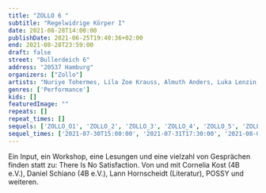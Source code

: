 ```yaml
---
title: "ZOLLO 6 "
subtitle: "Regelwidrige Körper I"
date: 2021-08-28T14:00:00
publishDate: 2021-06-25T19:40:36+02:00
end: 2021-08-28T23:59:00
draft: false
street: "Bullerdeich 6"
address: "20537 Hamburg"
organizers: ["Zollo"]
artists: "Nuriye Tohermes, Lila Zoe Krauss, Almuth Anders, Luka Lenzin, Jan Rasehorn, Leon Lechner. Daniel Möring"
genres: ['Performance']
kids: []
featuredImage: ""
repeats: []
repeat_times: []
sequels: ['ZOLLO_O1', 'ZOLLO_2', 'ZOLLO_3', 'ZOLLO_4', 'ZOLLO_5', 'ZOLLO_7']
sequel_times: ['2021-07-30T15:00:00', '2021-07-31T17:30:00', '2021-08-01T15:00:00', '2021-08-13T18:00:00', '2021-08-14T15:00:00', '2021-08-29T14:00:00']
---
```


Ein Input, ein Workshop, eine Lesungen und eine vielzahl von Gesprächen finden statt zu: There Is No Satisfaction. Von und mit Cornelia Kost (4B e.V.), Daniel Schiano (4B e.V.), Lann Hornscheidt (Literatur),  POSSY und weiteren. 